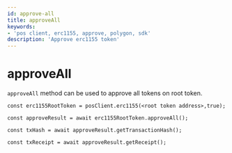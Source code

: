 ```yaml
---
id: approve-all
title: approveAll
keywords: 
- 'pos client, erc1155, approve, polygon, sdk'
description: 'Approve erc1155 token'
---
```


# approveAll

`approveAll` method can be used to approve all tokens on root token.

```
const erc1155RootToken = posClient.erc1155(<root token address>,true);

const approveResult = await erc1155RootToken.approveAll();

const txHash = await approveResult.getTransactionHash();

const txReceipt = await approveResult.getReceipt();

```
